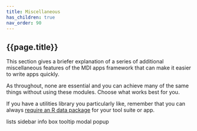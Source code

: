```yaml
---
title: Miscellaneous
has_children: true
nav_order: 90
---
```


## {{page.title}}

This section gives a briefer explanation of a series
of additional miscellaneous features of the MDI
apps framework that can make it easier to write apps quickly. 

As throughout, none are essential and you can
achieve many of the same things without using these
modules. Choose what works best for you.

If you have a utilities library you particularly like,
remember that you can always 
[require an R data package](/mdi-apps-framework/docs/developer-tools/r-package-dependencies.html)
for your tool suite or app.


lists
sidebar info box
tooltip
modal popup
